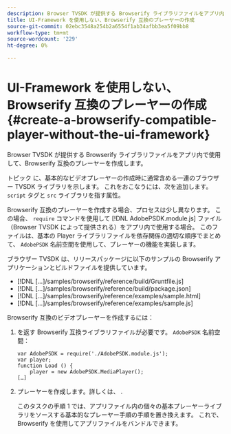 ```yaml
---
description: Browser TVSDK が提供する Browserify ライブラリファイルをアプリ内で使用して、Browserify 互換のプレーヤーを作成します。
title: UI-Framework を使用しない、Browserify 互換のプレーヤーの作成
source-git-commit: 02ebc3548a254b2a6554f1ab34afbb3ea5f09bb8
workflow-type: tm+mt
source-wordcount: '229'
ht-degree: 0%

---
```


# UI-Framework を使用しない、Browserify 互換のプレーヤーの作成{#create-a-browserify-compatible-player-without-the-ui-framework}

Browser TVSDK が提供する Browserify ライブラリファイルをアプリ内で使用して、Browserify 互換のプレーヤーを作成します。

トピック [](../../../browser-tvsdk-2.4/getting-started/c-psdk-browser-tvsdk-2.4-create-a-basic-player/t-psdk-browser-tvsdk-2.4-create-basic-player-tvsdk.md) に、基本的なビデオプレーヤーの作成時に通常含める一連のブラウザー TVSDK ライブラリを示します。 これをおこなうには、次を追加します。 `script` タグと `src` ライブラリを指す属性。

Browserify 互換のプレーヤーを作成する場合、プロセスは少し異なります。 この場合、 `require` コマンドを使用して [!DNL AdobePSDK.module.js] ファイル（Browser TVSDK によって提供される）をアプリ内で使用する場合。 このファイルは、基本の Player ライブラリファイルを依存関係の適切な順序でまとめて、 `AdobePSDK` 名前空間を使用して、プレーヤーの機能を実装します。

ブラウザー TVSDK は、リリースパッケージに以下のサンプルの Browserify アプリケーションとビルドファイルを提供しています。

* [!DNL [...]/samples/browserify/reference/build/Gruntfile.js]
* [!DNL [...]/samples/browserify/reference/build/package.json]
* [!DNL [...]/samples/browserify/reference/examples/sample.html]
* [!DNL [...]/samples/browserify/reference/examples/sample.js]

Browserify 互換のビデオプレーヤーを作成するには：

1. を返す Browserify 互換ライブラリファイルが必要です。 `AdobePSDK` 名前空間：

   ```
   var AdobePSDK = require('./AdobePSDK.module.js'); 
   var player; 
   function Load () { 
       player = new AdobePSDK.MediaPlayer(); 
   […]
   ```

1. プレーヤーを作成します。詳しくは、 [](../../../browser-tvsdk-2.4/getting-started/c-psdk-browser-tvsdk-2.4-create-a-basic-player/t-psdk-browser-tvsdk-2.4-create-basic-player-tvsdk.md).

   このタスクの手順 1 では、アプリファイル内の個々の基本プレーヤーライブラリをソースする基本的なプレーヤー手順の手順を置き換えます。
これで、Browserify を使用してアプリファイルをバンドルできます。
